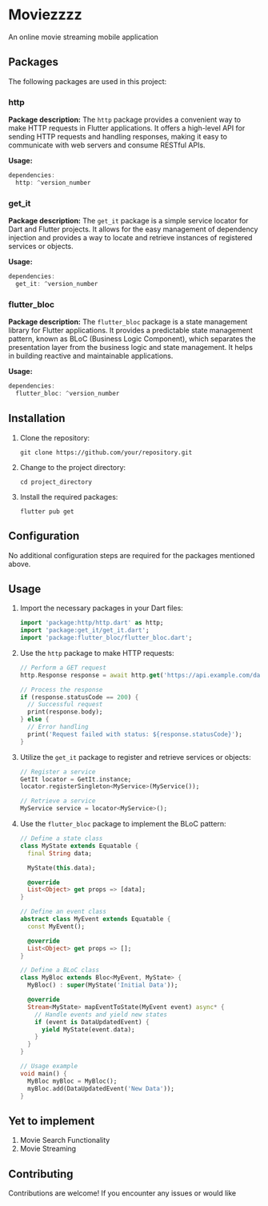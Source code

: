 # Moviezzzz

An online movie streaming mobile application

## Packages

The following packages are used in this project:

### http

**Package description:** The `http` package provides a convenient way to make HTTP requests in Flutter applications. It offers a high-level API for sending HTTP requests and handling responses, making it easy to communicate with web servers and consume RESTful APIs.

**Usage:**

```dart
dependencies:
  http: ^version_number
```

### get_it

**Package description:** The `get_it` package is a simple service locator for Dart and Flutter projects. It allows for the easy management of dependency injection and provides a way to locate and retrieve instances of registered services or objects.

**Usage:**

```dart
dependencies:
  get_it: ^version_number
```

### flutter_bloc

**Package description:** The `flutter_bloc` package is a state management library for Flutter applications. It provides a predictable state management pattern, known as BLoC (Business Logic Component), which separates the presentation layer from the business logic and state management. It helps in building reactive and maintainable applications.

**Usage:**

```dart
dependencies:
  flutter_bloc: ^version_number
```

## Installation

1. Clone the repository:

   ```shell
   git clone https://github.com/your/repository.git
   ```

2. Change to the project directory:

   ```shell
   cd project_directory
   ```

3. Install the required packages:

   ```shell
   flutter pub get
   ```

## Configuration

No additional configuration steps are required for the packages mentioned above.

## Usage

1. Import the necessary packages in your Dart files:

   ```dart
   import 'package:http/http.dart' as http;
   import 'package:get_it/get_it.dart';
   import 'package:flutter_bloc/flutter_bloc.dart';
   ```

2. Use the `http` package to make HTTP requests:

   ```dart
   // Perform a GET request
   http.Response response = await http.get('https://api.example.com/data');

   // Process the response
   if (response.statusCode == 200) {
     // Successful request
     print(response.body);
   } else {
     // Error handling
     print('Request failed with status: ${response.statusCode}');
   }
   ```

3. Utilize the `get_it` package to register and retrieve services or objects:

   ```dart
   // Register a service
   GetIt locator = GetIt.instance;
   locator.registerSingleton<MyService>(MyService());

   // Retrieve a service
   MyService service = locator<MyService>();
   ```

4. Use the `flutter_bloc` package to implement the BLoC pattern:

   ```dart
   // Define a state class
   class MyState extends Equatable {
     final String data;

     MyState(this.data);

     @override
     List<Object> get props => [data];
   }

   // Define an event class
   abstract class MyEvent extends Equatable {
     const MyEvent();

     @override
     List<Object> get props => [];
   }

   // Define a BLoC class
   class MyBloc extends Bloc<MyEvent, MyState> {
     MyBloc() : super(MyState('Initial Data'));

     @override
     Stream<MyState> mapEventToState(MyEvent event) async* {
       // Handle events and yield new states
       if (event is DataUpdatedEvent) {
         yield MyState(event.data);
       }
     }
   }

   // Usage example
   void main() {
     MyBloc myBloc = MyBloc();
     myBloc.add(DataUpdatedEvent('New Data'));
   }
   ```

## Yet to implement

1. Movie Search Functionality
2. Movie Streaming

## Contributing

Contributions are welcome! If you encounter any issues or would like

